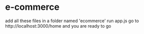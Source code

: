 # e-commerce
add all these files in a folder named 'ecommerce'
run app.js
go to http://localhost:3000/home and you are ready to go
